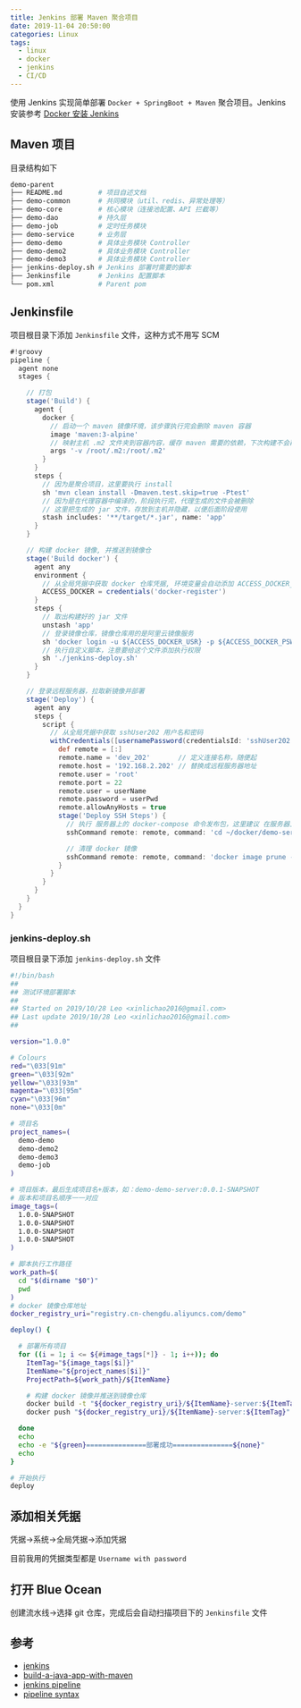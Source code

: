 ```yaml
---
title: Jenkins 部署 Maven 聚合项目
date: 2019-11-04 20:50:00
categories: Linux
tags:
  - linux
  - docker
  - jenkins
  - CI/CD
---
```


使用 Jenkins 实现简单部署 `Docker + SpringBoot + Maven` 聚合项目。Jenkins 安装参考 [Docker 安装 Jenkins](https://xinlc.github.io/2019/11/02/back-end/linux/docker-jenkins/)

<!--more-->

## Maven 项目

目录结构如下

```bash
demo-parent
├── README.md         # 项目自述文档
├── demo-common       # 共同模块（util、redis、异常处理等）
├── demo-core         # 核心模块（连接池配置、API 拦截等）
├── demo-dao          # 持久层
├── demo-job          # 定时任务模块
├── demo-service      # 业务层
├── demo-demo         # 具体业务模块 Controller
├── demo-demo2        # 具体业务模块 Controller
├── demo-demo3        # 具体业务模块 Controller
├── jenkins-deploy.sh # Jenkins 部署时需要的脚本
├── Jenkinsfile       # Jenkins 配置脚本
└── pom.xml           # Parent pom
```

## Jenkinsfile

项目根目录下添加 `Jenkinsfile` 文件，这种方式不用写 SCM

```groovy
#!groovy
pipeline {
  agent none
  stages {

    // 打包
    stage('Build') {
      agent {
        docker {
          // 启动一个 maven 镜像环境，该步骤执行完会删除 maven 容器
          image 'maven:3-alpine'
          // 映射主机 .m2 文件夹到容器内容，缓存 maven 需要的依赖，下次构建不会再重新下载
          args '-v /root/.m2:/root/.m2'
        }
      }
      steps {
        // 因为是聚合项目，这里要执行 install
        sh 'mvn clean install -Dmaven.test.skip=true -Ptest'
        // 因为是在代理容器中编译的，阶段执行完，代理生成的文件会被删除
        // 这里把生成的 jar 文件，存放到主机并隐藏，以便后面阶段使用
        stash includes: '**/target/*.jar', name: 'app'
      }
    }

    // 构建 docker 镜像, 并推送到镜像仓
    stage('Build docker') {
      agent any
      environment {
        // 从全局凭据中获取 docker 仓库凭据, 环境变量会自动添加 ACCESS_DOCKER_PSW，ACCESS_DOCKER_USR
        ACCESS_DOCKER = credentials('docker-register')
      }
      steps {
        // 取出构建好的 jar 文件
        unstash 'app'
        // 登录镜像仓库，镜像仓库用的是阿里云镜像服务
        sh 'docker login -u ${ACCESS_DOCKER_USR} -p ${ACCESS_DOCKER_PSW} registry.cn-chengdu.aliyuncs.com'
        // 执行自定义脚本，注意要给这个文件添加执行权限
        sh './jenkins-deploy.sh'
      }
    }

    // 登录远程服务器，拉取新镜像并部署
    stage('Deploy') {
      agent any
      steps {
        script {
          // 从全局凭据中获取 sshUser202 用户名和密码
          withCredentials([usernamePassword(credentialsId: 'sshUser202', passwordVariable: 'userPwd', usernameVariable: 'userName')]) {
            def remote = [:]
            remote.name = 'dev_202'       // 定义连接名称，随便起
            remote.host = '192.168.2.202' // 替换成远程服务器地址
            remote.user = 'root'
            remote.port = 22
            remote.user = userName
            remote.password = userPwd
            remote.allowAnyHosts = true
            stage('Deploy SSH Steps') {
              // 执行 服务器上的 docker-compose 命令发布包，这里建议 在服务器上写个脚本，执行这个脚本
              sshCommand remote: remote, command: 'cd ~/docker/demo-service; docker-compose down; docker-compose pull; docker-compose up -d'

              // 清理 docker 镜像
              sshCommand remote: remote, command: 'docker image prune -f'
            }
          }
        }
      }
    }
  }
}
```

### jenkins-deploy.sh

项目根目录下添加 `jenkins-deploy.sh` 文件

```bash
#!/bin/bash
##
## 测试环境部署脚本
##
## Started on 2019/10/28 Leo <xinlichao2016@gmail.com>
## Last update 2019/10/28 Leo <xinlichao2016@gmail.com>
##

version="1.0.0"

# Colours
red="\033[91m"
green="\033[92m"
yellow="\033[93m"
magenta="\033[95m"
cyan="\033[96m"
none="\033[0m"

# 项目名
project_names=(
  demo-demo
  demo-demo2
  demo-demo3
  demo-job
)

# 项目版本，最后生成项目名+版本，如：demo-demo-server:0.0.1-SNAPSHOT
# 版本和项目名顺序一一对应
image_tags=(
  1.0.0-SNAPSHOT
  1.0.0-SNAPSHOT
  1.0.0-SNAPSHOT
  1.0.0-SNAPSHOT
)

# 脚本执行工作路径
work_path=$(
  cd "$(dirname "$0")"
  pwd
)
# docker 镜像仓库地址
docker_registry_uri="registry.cn-chengdu.aliyuncs.com/demo"

deploy() {

  # 部署所有项目
  for ((i = 1; i <= ${#image_tags[*]} - 1; i++)); do
    ItemTag="${image_tags[$i]}"
    ItemName="${project_names[$i]}"
    ProjectPath=${work_path}/${ItemName}

    # 构建 docker 镜像并推送到镜像仓库
    docker build -t "${docker_registry_uri}/${ItemName}-server:${ItemTag}" -f "${ProjectPath}/Dockerfile" "${ProjectPath}"
    docker push "${docker_registry_uri}/${ItemName}-server:${ItemTag}"

  done
  echo
  echo -e "${green}===============部署成功===============${none}"
  echo
}

# 开始执行
deploy

```

## 添加相关凭据

凭据->系统->全局凭据->添加凭据

目前我用的凭据类型都是 `Username with password`

## 打开 Blue Ocean

创建流水线->选择 git 仓库，完成后会自动扫描项目下的 `Jenkinsfile` 文件

## 参考

- [jenkins](https://jenkins.io/zh/doc/)
- [build-a-java-app-with-maven](https://jenkins.io/zh/doc/tutorials/build-a-java-app-with-maven/)
- [jenkins pipeline](https://jenkins.io/doc/pipeline/steps/workflow-basic-steps/)
- [pipeline syntax](https://jenkins.io/zh/doc/book/pipeline/syntax/)

